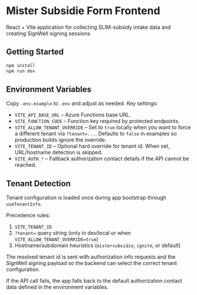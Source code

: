 # Mister Subsidie Form Frontend

React + Vite application for collecting SLIM-subsidy intake data and creating SignWell signing sessions.

## Getting Started

```bash
npm install
npm run dev
```

## Environment Variables

Copy `.env.example` to `.env` and adjust as needed. Key settings:

- `VITE_API_BASE_URL` – Azure Functions base URL.
- `VITE_FUNCTION_CODE` – Function key required by protected endpoints.
- `VITE_ALLOW_TENANT_OVERRIDE` – Set to `true` locally when you want to force a different tenant via `?tenant=...`. Defaults to `false` in examples so production builds ignore the override.
- `VITE_TENANT_ID` – Optional hard override for tenant id. When set, URL/hostname detection is skipped.
- `VITE_AUTH_*` – Fallback authorization contact details if the API cannot be reached.

## Tenant Detection

Tenant configuration is loaded once during app bootstrap through `useTenantInfo`.

Precedence rules:
1. `VITE_TENANT_ID`
2. `?tenant=` query string (only in dev/local or when `VITE_ALLOW_TENANT_OVERRIDE=true`)
3. Hostname/subdomain heuristics (`mistersubsidie`, `ignite`, or default)

The resolved tenant id is sent with authorization info requests and the SignWell signing payload so the backend can select the correct tenant configuration.

If the API call fails, the app falls back to the default authorization contact data defined in the environment variables.
